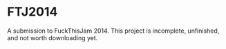 FTJ2014
=======

A submission to FuckThisJam 2014. This project is incomplete, unfinished, and not worth downloading yet.
